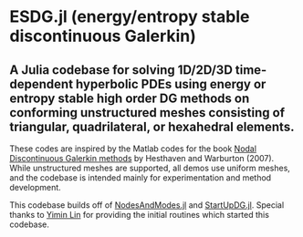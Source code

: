 # ESDG.jl (**e**nergy/**e**ntropy stable **d**iscontinuous **G**alerkin)
## A Julia codebase for solving 1D/2D/3D time-dependent hyperbolic PDEs using energy or entropy stable high order DG methods on conforming unstructured meshes consisting of triangular, quadrilateral, or hexahedral elements.

These codes are inspired by the Matlab codes for the book [Nodal Discontinuous Galerkin methods](https://link.springer.com/book/10.1007/978-0-387-72067-8) by Hesthaven and Warburton (2007).  While unstructured meshes are supported, all demos use uniform meshes, and the codebase is intended mainly for experimentation and method development.

This codebase builds off of [NodesAndModes.jl](https://github.com/jlchan/NodesAndModes.jl) and [StartUpDG.jl](https://github.com/jlchan/StartUpDG.jl). Special thanks to [Yimin Lin](https://github.com/yiminllin) for providing the initial routines which started this codebase.

<!-- - [On discretely entropy stable weight-adjusted DG methods: curvilinear meshes](https://doi.org/10.1016/j.jcp.2018.11.010)-->
<!-- using Pkg
Pkg.add("Revise")
Pkg.add("Plots")
Pkg.add("PyPlot")
Pkg.add("SpecialFunctions")
Pkg.add("Documenter")

?[Module/Function name] for documentation -->

